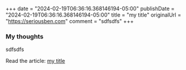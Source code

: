 +++
date = "2024-02-19T06:36:16.368146194-05:00"
publishDate = "2024-02-19T06:36:16.368146194-05:00"
title = "my title"
originalUrl = "https://seriousben.com"
comment = "sdfsdfs"
+++

### My thoughts

sdfsdfs

Read the article: [my title](https://seriousben.com)
